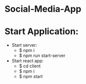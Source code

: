 # Social-Media-App

# Start Application:
- Start server:
  * $ npm i
  * $ npm run start-server
- Start react app:
  * $ cd client
  * $ npm i
  * $ npm start

